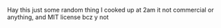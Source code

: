 Hay this just some random thing I cooked up at 2am it not commercial or anything, and MIT license bcz y not
